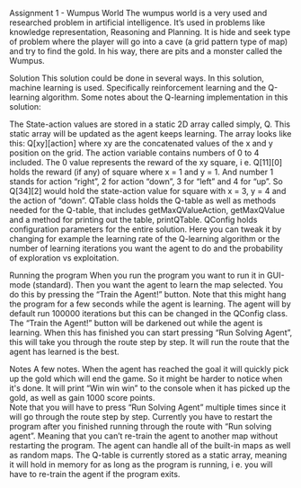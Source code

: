 Assignment 1 - Wumpus World
The wumpus world is a very used and researched problem in artificial intelligence. It’s used in problems like knowledge representation, Reasoning and Planning. It is hide and seek type of problem where the player will go into a cave (a grid pattern type of map) and try to find the gold. In his way, there are pits and a monster called the Wumpus. 


Solution
This solution could be done in several ways. In this solution, machine learning is used. Specifically reinforcement learning and the Q-learning algorithm. 
Some notes about the Q-learning implementation in this solution:


The State-action values are stored in a static 2D array called simply, Q. This static array will be updated as the agent keeps learning. The array looks like this: Q[xy][action] where xy are the concatenated values of the x and y position on the grid. The action variable contains numbers of 0 to 4 included. The 0 value represents the reward of the xy square, i e. Q[11][0] holds the reward (if any) of square where x = 1 and y = 1. And number 1 stands for action “right”, 2 for action “down”, 3 for “left” and 4 for “up”. So Q[34][2] would hold the state-action value for square with x = 3, y = 4 and the action of “down”. 
QTable class holds the Q-table as well as methods needed for the Q-table, that includes getMaxQValueAction, getMaxQValue and a method for printing out the table, printQTable. 
QConfig holds configuration parameters for the entire solution. Here you can tweak it by changing for example the learning rate of the Q-learning algorithm or the number of learning iterations you want the agent to do and the probability of exploration vs exploitation. 


Running the program
When you run the program you want to run it in GUI-mode (standard). Then you want the agent to learn the map selected. You do this by pressing the “Train the Agent!” button. Note that this might hang the program for a few seconds while the agent is learning. The agent will by default run 100000 iterations but this can be changed in the QConfig class. The “Train the Agent!” button will be darkened out while the agent is learning. When this has finished you can start pressing “Run Solving Agent”, this will take you through the route step by step. It will run the route that the agent has learned is the best. 


Notes
A few notes. When the agent has reached the goal it will quickly pick up the gold which will end the game. So it might be harder to notice when it's done. It will print “Win win win” to the console when it has picked up the gold, as well as gain 1000 score points.  
Note that you will have to press “Run Solving Agent” multiple times since it will go through the route step by step. Currently you have to restart the program after you finished running through the route with “Run solving agent”. Meaning that you can’t re-train the agent to another map without restarting the program. 
The agent can handle all of the built-in maps as well as random maps.
The Q-table is currently stored as a static array, meaning it will hold in memory for as long as the program is running, i e. you will have to re-train the agent if the program exits. 






